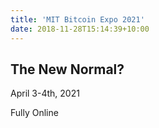 ```yaml
---
title: 'MIT Bitcoin Expo 2021'
date: 2018-11-28T15:14:39+10:00
---
```


## The New Normal?

April 3-4th, 2021

Fully Online
